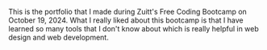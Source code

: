This is the portfolio that I made during Zuitt's Free Coding Bootcamp on October 19, 2024. 
What I really liked about this bootcamp is that I have learned so many tools that 
I don't know about which is really helpful in web design and web development. 
